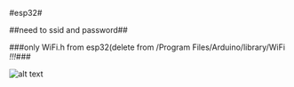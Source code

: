 #esp32#

##need to ssid and password##

###only WiFi.h from esp32(delete from /Program Files/Arduino/library/WiFi *!!!*###

![alt text](https://github.com/juniorya/lessons_start_junior/blob/master/all_for_test/esp32_pinmap.png) 
